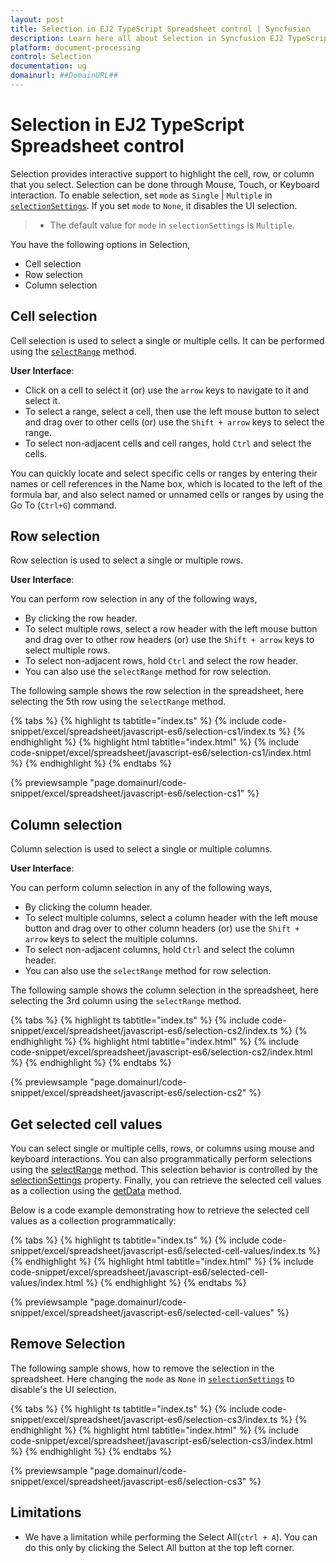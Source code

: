 ```yaml
---
layout: post
title: Selection in EJ2 TypeScript Spreadsheet control | Syncfusion
description: Learn here all about Selection in Syncfusion EJ2 TypeScript Spreadsheet control of Syncfusion Essential JS 2 and more.
platform: document-processing
control: Selection 
documentation: ug
domainurl: ##DomainURL##
---
```


# Selection in EJ2 TypeScript Spreadsheet control

Selection provides interactive support to highlight the cell, row, or column that you select. Selection can be done through Mouse, Touch, or Keyboard interaction. To enable selection, set `mode` as `Single` | `Multiple` in [`selectionSettings`](https://ej2.syncfusion.com/documentation/api/spreadsheet/#selectionsettings). If you set `mode` to `None`, it disables the UI selection.

> * The default value for `mode` in  `selectionSettings` is `Multiple`.

You have the following options in Selection,

* Cell selection
* Row selection
* Column selection

## Cell selection

Cell selection is used to select a single or multiple cells. It can be performed using the [`selectRange`](https://ej2.syncfusion.com/documentation/api/spreadsheet/#selectrange) method.

**User Interface**:

* Click on a cell to select it (or) use the `arrow` keys to navigate to it and select it.
* To select a range, select a cell, then use the left mouse button to select and drag over to other cells (or) use the `Shift + arrow` keys to select the range.
* To select non-adjacent cells and cell ranges, hold `Ctrl` and select the cells.

You can quickly locate and select specific cells or ranges by entering their names or cell references in the Name box, which is located to the left of the formula bar, and also select named or unnamed cells or ranges by using the Go To (`Ctrl+G`) command.

## Row selection

Row selection is used to select a single or multiple rows.

**User Interface**:

You can perform row selection in any of the following ways,

* By clicking the row header.
* To select multiple rows, select a row header with the left mouse button and drag over to other row headers (or) use the `Shift + arrow` keys to select multiple rows.
* To select non-adjacent rows, hold `Ctrl` and select the row header.
* You can also use the `selectRange` method for row selection.

The following sample shows the row selection in the spreadsheet, here selecting the 5th row using the `selectRange` method.

{% tabs %}
{% highlight ts tabtitle="index.ts" %}
{% include code-snippet/excel/spreadsheet/javascript-es6/selection-cs1/index.ts %}
{% endhighlight %}
{% highlight html tabtitle="index.html" %}
{% include code-snippet/excel/spreadsheet/javascript-es6/selection-cs1/index.html %}
{% endhighlight %}
{% endtabs %}
        
{% previewsample "page.domainurl/code-snippet/excel/spreadsheet/javascript-es6/selection-cs1" %}

## Column selection

Column selection is used to select a single or multiple columns.

**User Interface**:

You can perform column selection in any of the following ways,

* By clicking the column header.
* To select multiple columns, select a column header with the left mouse button and drag over to other column headers (or) use the `Shift + arrow` keys to select the multiple columns.
* To select non-adjacent columns, hold `Ctrl` and select the column header.
* You can also use the `selectRange` method for row selection.

The following sample shows the column selection in the spreadsheet, here selecting the 3rd column using  the `selectRange` method.

{% tabs %}
{% highlight ts tabtitle="index.ts" %}
{% include code-snippet/excel/spreadsheet/javascript-es6/selection-cs2/index.ts %}
{% endhighlight %}
{% highlight html tabtitle="index.html" %}
{% include code-snippet/excel/spreadsheet/javascript-es6/selection-cs2/index.html %}
{% endhighlight %}
{% endtabs %}
        
{% previewsample "page.domainurl/code-snippet/excel/spreadsheet/javascript-es6/selection-cs2" %}

## Get selected cell values

You can select single or multiple cells, rows, or columns using mouse and keyboard interactions. You can also programmatically perform selections using the [selectRange](https://helpej2.syncfusion.com/documentation/api/spreadsheet/#selectrange) method. This selection behavior is controlled by the [selectionSettings](https://helpej2.syncfusion.com/documentation/api/spreadsheet/#selectionsettings) property. Finally, you can retrieve the selected cell values as a collection using the [getData](https://helpej2.syncfusion.com/documentation/api/spreadsheet/#getdata) method.

Below is a code example demonstrating how to retrieve the selected cell values as a collection programmatically:

{% tabs %}
{% highlight ts tabtitle="index.ts" %}
{% include code-snippet/excel/spreadsheet/javascript-es6/selected-cell-values/index.ts %}
{% endhighlight %}
{% highlight html tabtitle="index.html" %}
{% include code-snippet/excel/spreadsheet/javascript-es6/selected-cell-values/index.html %}
{% endhighlight %}
{% endtabs %}
        
{% previewsample "page.domainurl/code-snippet/excel/spreadsheet/javascript-es6/selected-cell-values" %}

## Remove Selection

The following sample shows, how to remove the selection in the spreadsheet. Here changing the `mode` as `None` in [`selectionSettings`](https://ej2.syncfusion.com/documentation/api/spreadsheet/#selectionsettings) to disable's the UI selection.

{% tabs %}
{% highlight ts tabtitle="index.ts" %}
{% include code-snippet/excel/spreadsheet/javascript-es6/selection-cs3/index.ts %}
{% endhighlight %}
{% highlight html tabtitle="index.html" %}
{% include code-snippet/excel/spreadsheet/javascript-es6/selection-cs3/index.html %}
{% endhighlight %}
{% endtabs %}
        
{% previewsample "page.domainurl/code-snippet/excel/spreadsheet/javascript-es6/selection-cs3" %}

## Limitations

* We have a limitation while performing the Select All(`ctrl + A`). You can do this only by clicking the Select All button at the top left corner.